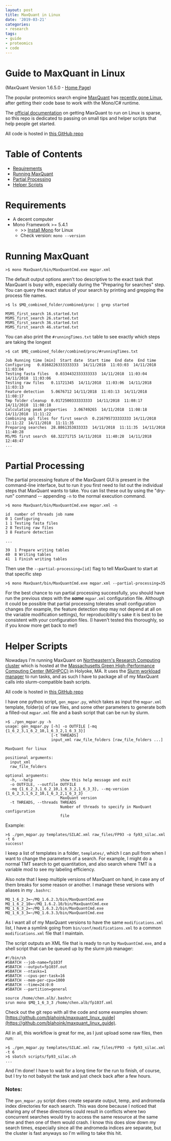 ```yaml
---
layout: post
title: MaxQuant in Linux
date: '2019-03-21'
categories:
- research
tags:
- guide
- proteomics
- code
---
```


# Guide to MaxQuant in Linux

(MaxQuant Version 1.6.5.0 - [Home Page](http://www.maxquant.org/))

The popular proteomics search engine [MaxQuant](http://www.biochem.mpg.de/5111795/maxquant) has [recently gone Linux](https://www.nature.com/articles/s41592-018-0018-y), after getting their code base to work with the Mono/C# runtime.

The [official documentation](http://coxdocs.org/doku.php?id=maxquant:common:download_and_installation) on getting MaxQuant to run on Linux is sparse, so this repo is dedicated to passing on small tips and helper scripts that help people get started.

All code is hosted in [this GitHub repo](https://github.com/blahoink/maxquant_linux_guide)

Table of Contents
=================

* [Requirements](#requirements)
* [Running MaxQuant](#running-maxquant)
* [Partial Processing](#partial-processing)
* [Helper Scripts](#helper-scripts)

Requirements
============

* A decent computer
* Mono Framework >= 5.4.1
    * \>\> [Install Mono](https://www.mono-project.com/download/stable/#download-lin) for Linux
    * Check version: ```mono --version```
    
Running MaxQuant
================

```
>$ mono MaxQuant/bin/MaxQuantCmd.exe mqpar.xml
```

The default output options aren't too descriptive to the exact task that MaxQuant is busy with, especially during the "Preparing for searches" step. You can query the exact status of your search by printing and grepping the process file names.

```
>$ ls $MQ_combined_folder/combined/proc | grep started

MSMS_first_search 16.started.txt
MSMS_first_search 26.started.txt
MSMS_first_search 36.started.txt
MSMS_first_search 46.started.txt
```

You can also print the ```#runningTimes.txt``` table to see exactly which steps are taking the longest

```
>$ cat $MQ_combined_folder/combined/proc/#runningTimes.txt

Job Running time [min]  Start date  Start time  End date  End time
Configuring   0.0168226333333333  14/11/2018  11:03:03  14/11/2018  11:03:04
Testing fasta files   0.0334432333333333  14/11/2018  11:03:04  14/11/2018  11:03:06
Testing raw files   0.11721345  14/11/2018  11:03:06  14/11/2018  11:03:13
Feature detection   5.0676712 14/11/2018  11:03:13  14/11/2018  11:08:17
Tmp folder cleanup  0.0172500333333333  14/11/2018  11:08:17  14/11/2018  11:08:18
Calculating peak properties   3.06749265  14/11/2018  11:08:18  14/11/2018  11:11:22
Combining apl files for first search  0.216795733333333 14/11/2018  11:11:22  14/11/2018  11:11:35
Preparing searches  28.8861353833333  14/11/2018  11:11:35  14/11/2018  11:40:28
MS/MS first search  68.32271715 14/11/2018  11:40:28  14/11/2018  12:48:47
...
```


Partial Processing
==================

The partial processing feature of the MaxQuant GUI is present in the command-line interface, but to run it you first need to list out the individual steps that MaxQuant wants to take. You can list these out by using the "dry-run" command -- appending ```-n``` to the normal execution command.

```
>$ mono MaxQuant/bin/MaxQuantCmd.exe mqpar.xml -n

id  number of threads job name
0 1 Configuring 
1 1 Testing fasta files 
2 8 Testing raw files 
3 8 Feature detection 

...

39  1 Prepare writing tables  
40  8 Writing tables 
41  1 Finish writing tables
```

Then use the ```--partial-processing=[id]``` flag to tell MaxQuant to start at that specific step

```
>$ mono MaxQuant/bin/MaxQuantCmd.exe mqpar.xml --partial-processing=35
```

For the best chance to run partial processing successfully, you should have run the previous steps with the ***same*** ```mqpar.xml``` configuration file. Although it could be possible that partial processing tolerates small configuration changes (for example, the feature detection step may not depend at all on the variable modification settings), for reproducibility's sake it is best to be consistent with your configuration files. (I haven't tested this thoroughly, so if you know more get back to me!)


Helper Scripts
===============

Nowadays I'm running MaxQuant on [Northeastern's Research Computing cluster](https://its.northeastern.edu/researchcomputing/overview/) which is hosted at the [Massachusetts Green High-Performance Computing Center (MGHPCC)](https://www.mghpcc.org/) in Holyoke, MA. It uses the [Slurm workload manager](https://slurm.schedmd.com/documentation.html) to run tasks, and as such I have to package all of my MaxQuant calls into slurm-compatible bash scripts.

All code is hosted in [this GitHub repo](https://github.com/blahoink/maxquant_linux_guide)

I have one python script, ```gen_mqpar.py```, which takes as input the ```mqpar.xml``` template, folder(s) of raw files, and some other parameters to generate both a filled-out ```mqpar.xml``` file and a bash script that can be run by slurm.

```
>$ ./gen_mqpar.py -h
usage: gen_mqpar.py [-h] -o OUTFILE [-mq {1_6_2_3,1_6_2_10,1_6_3_2,1_6_3_3}]
                    [-t THREADS]
                    input_xml raw_file_folders [raw_file_folders ...]

MaxQuant for linux

positional arguments:
  input_xml
  raw_file_folders

optional arguments:
  -h, --help            show this help message and exit
  -o OUTFILE, --outfile OUTFILE
  -mq {1_6_2_3,1_6_2_10,1_6_3_2,1_6_3_3}, --mq-version {1_6_2_3,1_6_2_10,1_6_3_2,1_6_3_3}
                        MaxQuant version
  -t THREADS, --threads THREADS
                        Number of threads to specify in MaxQuant configuration
                        file
```

Example:

```
>$ ./gen_mqpar.py templates/SILAC.xml raw_files/FP93 -o fp93_silac.xml -t 6
success!
```

I keep a list of templates in a folder, ```templates/```, which I can pull from when I want to change the parameters of a search. For example, I might do a normal TMT search to get quantitation, and also search where TMT is a variable mod to see my labeling efficiency.

Also note that I keep multiple versions of MaxQuant on hand, in case any of them breaks for some reason or another. I manage these versions with aliases in my ```.bashrc```:

```
MQ_1_6_2_3=~/MQ_1.6.2.3/bin/MaxQuantCmd.exe
MQ_1_6_2_10=~/MQ_1.6.2.10/bin/MaxQuantCmd.exe
MQ_1_6_3_2=~/MQ_1.6.3.2/bin/MaxQuantCmd.exe
MQ_1_6_3_3=~/MQ_1.6.3.3/bin/MaxQuantCmd.exe
```

As I want all of my MaxQuant versions to have the same ```modifications.xml``` list, I have a symlink going from ```bin/conf/modifications.xml``` to a common ```modifications.xml``` file that I maintain.

The script outputs an XML file that is ready to run by ```MaxQuantCmd.exe```, and a shell script that can be queued up by the slurm job manager:

```
#!/bin/sh
#SBATCH --job-name=fp103f
#SBATCH --output=fp103f.out
#SBATCH --ntasks=1
#SBATCH --cpus-per-task=16
#SBATCH --mem-per-cpu=1000
#SBATCH --time=24:0:0
#SBATCH --partition=general

source /home/chen.alb/.bashrc
srun mono $MQ_1_6_3_3 /home/chen.alb/fp103f.xml
```

Check out the git repo with all the code and some examples shown: [https://github.com/blahoink/maxquant_linux_guide](https://github.com/blahoink/maxquant_linux_guide). 

All in all, this workflow is great for me, as I just upload some raw files, then run:

```
>$ ./gen_mqpar.py templates/SILAC.xml raw_files/FP93 -o fp93_silac.xml -t 6
>$ sbatch scripts/fp93_silac.sh
...
```

And I'm done! I have to wait for a long time for the run to finish, of course, but I try to not babysit the task and just check back after a few hours.

### Notes:

The ```gen_mqpar.py``` script does create separate output, temp, and andromeda index directories for each search. This was done because I noticed that sharing any of these directories could result in conflicts where two concurrent searches would try to access the same resource at the same time and then one of them would crash. I know this does slow down my search times, especially since all the andromeda indices are separate, but the cluster is fast anyways so I'm willing to take this hit.
